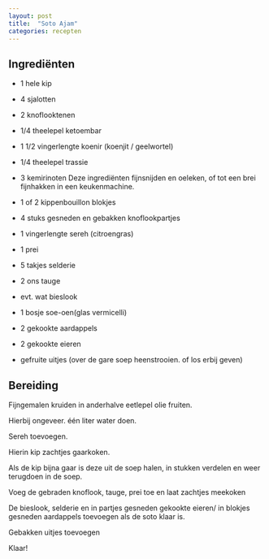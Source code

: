 ```yaml
---
layout: post
title:  "Soto Ajam"
categories: recepten
---
```


## Ingrediënten

- 1 hele kip
- 4 sjalotten
- 2 knoflooktenen
- 1/4 theelepel ketoembar
- 1 1/2 vingerlengte koenir (koenjit / geelwortel)
- 1/4 theelepel trassie
- 3 kemirinoten
Deze ingrediënten fijnsnijden en oeleken, of tot een brei fijnhakken in een keukenmachine.

- 1 of 2 kippenbouillon blokjes
- 4 stuks gesneden en gebakken knoflookpartjes
- 1 vingerlengte sereh (citroengras)
- 1 prei
- 5 takjes selderie
- 2 ons tauge
- evt. wat bieslook
- 1 bosje soe-oen(glas vermicelli)
- 2 gekookte aardappels
- 2 gekookte eieren
- gefruite uitjes (over de gare soep heenstrooien. of los erbij geven)

## Bereiding

Fijngemalen kruiden in anderhalve eetlepel olie fruiten.

Hierbij ongeveer. één liter water doen.

Sereh toevoegen.

Hierin kip zachtjes gaarkoken.

Als de kip bijna gaar is deze uit de soep halen, in stukken verdelen en weer terugdoen in de soep.

Voeg de gebraden knoflook, tauge, prei toe en laat zachtjes meekoken

De bieslook, selderie en in partjes gesneden gekookte eieren/ in blokjes gesneden aardappels toevoegen als de soto klaar is.

Gebakken uitjes toevoegen

Klaar!
